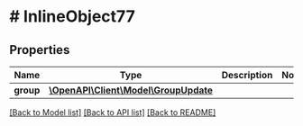 # # InlineObject77

## Properties

Name | Type | Description | Notes
------------ | ------------- | ------------- | -------------
**group** | [**\OpenAPI\Client\Model\GroupUpdate**](GroupUpdate.md) |  |

[[Back to Model list]](../../README.md#models) [[Back to API list]](../../README.md#endpoints) [[Back to README]](../../README.md)
